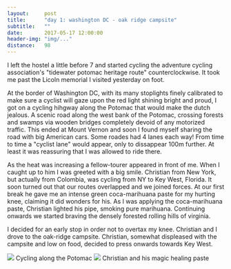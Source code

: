 ```yaml
---
layout:     post
title:      "day 1: washington DC - oak ridge campsite"
subtitle:   ""
date:       2017-05-17 12:00:00
header-img: "img/..."
distance:   98
---
```



I left the hostel a little before 7 and started cycling the 
adventure cycling association's "tidewater potomac heritage route" counterclockwise.
It took me past the Licoln memorial I visited yesterday on foot.

At the border of Washington DC, with its many stoplights finely calibrated 
to make sure a cyclist will gaze upon the red light shining bright and proud, 
I got on a cycling hihgway along the Potomac that would make the dutch jealous.
A scenic road along the west bank of the Potomac, crossing forests and swamps via wooden bridges completely devoid of any motorized traffic.
This ended at Mount Vernon and soon I found myself sharing the road with big American cars.
Some roades had 4 lanes each way!
From time to time a "cyclist lane" would appear, only to dissappear 100m further.
At least it was reassuring that I was allowed to ride there.

As the heat was increasing a fellow-tourer appeared in front of me.
When I caught up to him I was greeted with a big smile.
Christian from New York, but actually from Colombia, was cycling from NY to Key West, Florida.
It soon turned out that our routes overlapped and we joined forces.
At our first break he gave me an intense green coca-marihuana paste for my hurting knee, claiming it did wonders for his.
As I was applying the coca-marihuana paste, Christian lighted his pipe, smoking pure marihuana.
Continuing onwards we started braving the densely forested rolling hills of virginia.

I decided for an early stop in order not to overtax my knee.
Christian and I drove to the oak-ridge campsite.
Christian, somewhat displeased with the campsite and low on food,  decided to press onwards towards Key West.

<img src="{{ site.baseurl }}/img/IMG_20170517_085033.jpg">
<span class="caption text-muted">Cycling along the Potomac</span>


<img src="{{ site.baseurl }}/img/IMG_20170517_111818.jpg">
<span class="caption text-muted">Christian and his magic healing paste</span>

